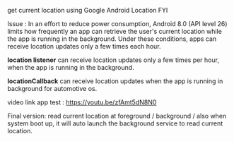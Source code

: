 get current location using Google Android Location
FYI

Issue : 
In an effort to reduce power consumption, Android 8.0 (API level 26) limits how frequently an app can retrieve the user's current location while the app is running in the background. Under these conditions, apps can receive location updates only a few times each hour. 


**location listener** can receive location updates only a few times per hour, when the app is running in the background.

**locationCallback**  can receive location updates when the app is running in background for automotive os.



video link app test : https://youtu.be/zfAmt5dN8N0 
 



Final version:
read current location at foreground  / background /  also when system boot up, it will auto launch the background service to read current location. 
